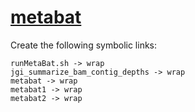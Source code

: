 # [metabat](https://hpc.nih.gov/apps/metabat.html)

Create the following symbolic links:
```
runMetaBat.sh -> wrap
jgi_summarize_bam_contig_depths -> wrap
metabat -> wrap
metabat1 -> wrap
metabat2 -> wrap
```

